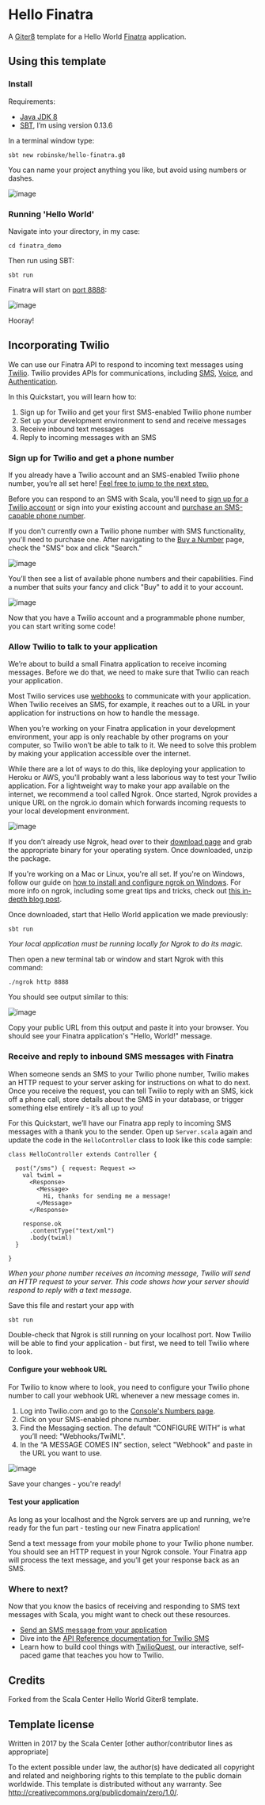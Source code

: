 # Hello Finatra

A [Giter8][g8] template for a Hello World [Finatra](https://github.com/twitter/finatra) application.

## Using this template

### Install

Requirements:

* [Java JDK 8](http://www.oracle.com/technetwork/java/javase/downloads/jdk8-downloads-2133151.html)
* [SBT](https://www.scala-sbt.org/download.html), I’m using version 0.13.6

In a terminal window type:

```
sbt new robinske/hello-finatra.g8
```

You can name your project anything you like, but avoid using numbers or dashes.

![image](https://user-images.githubusercontent.com/3673341/39088781-36029586-456d-11e8-9940-28fa04a7bfed.png)

### Running 'Hello World'

Navigate into your directory, in my case:

```
cd finatra_demo
```

Then run using SBT:

```
sbt run
```

Finatra will start on [port 8888](http://localhost:8888/hello?name=Kelley):

![image](https://user-images.githubusercontent.com/3673341/39088806-9a32425e-456d-11e8-92c0-54742486282f.png)

Hooray!

## Incorporating Twilio

We can use our Finatra API to respond to incoming text messages using [Twilio](http://twilio.com/try-twilio). Twilio provides APIs for communications, including [SMS](https://www.twilio.com/sms), [Voice](https://www.twilio.com/voice), and [Authentication](https://www.twilio.com/authy).

In this Quickstart, you will learn how to:

1. Sign up for Twilio and get your first SMS-enabled Twilio phone number
1. Set up your development environment to send and receive messages
1. Receive inbound text messages
1. Reply to incoming messages with an SMS

### Sign up for Twilio and get a phone number
If you already have a Twilio account and an SMS-enabled Twilio phone number, you’re all set here! [Feel free to jump to the next step.](https://github.com/robinske/hello-finatra.g8/blob/master/README.markdown#allow-twilio-to-talk-to-your-application)

Before you can respond to an SMS with Scala, you'll need to [sign up for a Twilio account](https://www.twilio.com/try-twilio) or sign into your existing account and [purchase an SMS-capable phone number](https://www.twilio.com/console/phone-numbers).

If you don't currently own a Twilio phone number with SMS functionality, you'll need to purchase one.  After navigating to the [Buy a Number](https://www.twilio.com/console/phone-numbers/search) page, check the "SMS" box and click "Search."

![image](https://s3.amazonaws.com/com.twilio.prod.twilio-docs/images/buy_a_number.width-800.jpg)

You’ll then see a list of available phone numbers and their capabilities. Find a number that suits your fancy and click "Buy" to add it to your account.

![image](https://s3.amazonaws.com/com.twilio.prod.twilio-docs/images/sms_buy_number.width-800.png)

Now that you have a Twilio account and a programmable phone number, you can start writing some code!

### Allow Twilio to talk to your application

We’re about to build a small Finatra application to receive incoming messages. Before we do that, we need to make sure that Twilio can reach your application.

Most Twilio services use [webhooks](https://www.twilio.com/docs/glossary/what-is-a-webhook) to communicate with your application. When Twilio receives an SMS, for example, it reaches out to a URL in your application for instructions on how to handle the message.

When you’re working on your Finatra application in your development environment, your app is only reachable by other programs on your computer, so Twilio won’t be able to talk to it. We need to solve this problem by making your application accessible over the internet.

While there are a lot of ways to do this, like deploying your application to Heroku or AWS, you'll probably want a less laborious way to test your Twilio application. For a lightweight way to make your app available on the internet, we recommend a tool called Ngrok. Once started, Ngrok provides a unique URL on the ngrok.io domain which forwards incoming requests to your local development environment.

![image](https://s3.amazonaws.com/com.twilio.prod.twilio-docs/images/webhook_ngrok_flow.width-800.png)

If you don’t already use Ngrok, head over to their [download page](https://ngrok.com/download) and grab the appropriate binary for your operating system. Once downloaded, unzip the package.

If you're working on a Mac or Linux, you're all set. If you're on Windows, follow our guide on [how to install and configure ngrok on Windows](https://www.twilio.com/docs/usage/tutorials/how-use-ngrok-windows-and-visual-studio-test-webhooks). For more info on ngrok, including some great tips and tricks, check out [this in-depth blog post](https://www.twilio.com/blog/2015/09/6-awesome-reasons-to-use-ngrok-when-testing-webhooks.html).

Once downloaded, start that Hello World application we made previously:

```
sbt run
```

_Your local application *must* be running locally for Ngrok to do its magic._

Then open a new terminal tab or window and start Ngrok with this command:

```
./ngrok http 8888
```

You should see output similar to this:

![image](https://user-images.githubusercontent.com/3673341/39088980-56b9e99c-4571-11e8-89cc-766ca8c45e3b.png)

Copy your public URL from this output and paste it into your browser. You should see your Finatra application's "Hello, World!" message.

### Receive and reply to inbound SMS messages with Finatra

When someone sends an SMS to your Twilio phone number, Twilio makes an HTTP request to your server asking for instructions on what to do next. Once you receive the request, you can tell Twilio to reply with an SMS, kick off a phone call, store details about the SMS in your database, or trigger something else entirely - it’s all up to you!

For this Quickstart, we’ll have our Finatra app reply to incoming SMS messages with a thank you to the sender. Open up `Server.scala` again and update the code in the `HelloController` class to look like this code sample:

```
class HelloController extends Controller {

  post("/sms") { request: Request =>
    val twiml =
      <Response>
        <Message>
          Hi, thanks for sending me a message!
        </Message>
      </Response>

    response.ok
      .contentType("text/xml")
      .body(twiml)
  }

}
```
_When your phone number receives an incoming message, Twilio will send an HTTP request to your server. This code shows how your server should respond to reply with a text message._

Save this file and restart your app with 

```
sbt run
```
Double-check that Ngrok is still running on your localhost port. Now Twilio will be able to find your application - but first, we need to tell Twilio where to look.

#### Configure your webhook URL

For Twilio to know where to look, you need to configure your Twilio phone number to call your webhook URL whenever a new message comes in.

1. Log into Twilio.com and go to the [Console's Numbers page](https://www.twilio.com/console/phone-numbers/incoming).
1. Click on your SMS-enabled phone number.
1. Find the Messaging section. The default “CONFIGURE WITH” is what you’ll need: "Webhooks/TwiML".
1. In the “A MESSAGE COMES IN” section, select "Webhook" and paste in the URL you want to use.

![image](https://s3.amazonaws.com/com.twilio.prod.twilio-docs/images/SMS_Webhook.width-800.png)

Save your changes - you're ready!

#### Test your application
As long as your localhost and the Ngrok servers are up and running, we’re ready for the fun part - testing our new Finatra application!

Send a text message from your mobile phone to your Twilio phone number. You should see an HTTP request in your Ngrok console. Your Finatra app will process the text message, and you’ll get your response back as an SMS.

### Where to next?

Now that you know the basics of receiving and responding to SMS text messages with Scala, you might want to check out these resources.

* [Send an SMS message from your application](https://www.twilio.com/blog/2017/11/getting-started-with-scala-and-twilio.html)
* Dive into the [API Reference documentation for Twilio SMS](https://www.twilio.com/docs/sms/api)
* Learn how to build cool things with [TwilioQuest](https://www.twilio.com/quest/welcome), our interactive, self-paced game that teaches you how to Twilio.


## Credits

Forked from the Scala Center Hello World Giter8 template.

Template license
----------------
Written in 2017 by the Scala Center
[other author/contributor lines as appropriate]

To the extent possible under law, the author(s) have dedicated all copyright and related
and neighboring rights to this template to the public domain worldwide.
This template is distributed without any warranty. See <http://creativecommons.org/publicdomain/zero/1.0/>.

[g8]: http://www.foundweekends.org/giter8/
